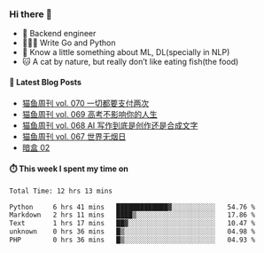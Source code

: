 ### Hi there 👋

- 🔧 Backend engineer
- 👨🏻‍💻 Write Go and Python
- 🔭 Know a little something about ML, DL(specially in NLP)
- 🐱 A cat by nature, but really don’t like eating fish(the food)

#### 📖 Latest Blog Posts
<!-- BLOG-POST-LIST:START -->
- [猫鱼周刊 vol. 070 一切都要支付两次](https://ameow.xyz/archives/weekly-070)
- [猫鱼周刊 vol. 069 高考不影响你的人生](https://ameow.xyz/archives/weekly-069)
- [猫鱼周刊 vol. 068 AI 写作到底是创作还是合成文字](https://ameow.xyz/archives/weekly-068)
- [猫鱼周刊 vol. 067 世界无烟日](https://ameow.xyz/archives/weekly-067)
- [暗盒 02](https://ameow.xyz/archives/film-roll-02)
<!-- BLOG-POST-LIST:END -->

#### ⏱️ This week I spent my time on
<!--START_SECTION:waka-->

```txt
Total Time: 12 hrs 13 mins

Python     6 hrs 41 mins   █████████████▓░░░░░░░░░░░   54.76 %
Markdown   2 hrs 11 mins   ████▒░░░░░░░░░░░░░░░░░░░░   17.86 %
Text       1 hrs 17 mins   ██▓░░░░░░░░░░░░░░░░░░░░░░   10.47 %
unknown    0 hrs 36 mins   █▒░░░░░░░░░░░░░░░░░░░░░░░   04.98 %
PHP        0 hrs 36 mins   █▒░░░░░░░░░░░░░░░░░░░░░░░   04.93 %
```

<!--END_SECTION:waka-->

<!--
**LeslieLeung/LeslieLeung** is a ✨ _special_ ✨ repository because its `README.md` (this file) appears on your GitHub profile.

Here are some ideas to get you started:

- 🔭 I’m currently working on ...
- 🌱 I’m currently learning ...
- 👯 I’m looking to collaborate on ...
- 🤔 I’m looking for help with ...
- 💬 Ask me about ...
- 📫 How to reach me: ...
- 😄 Pronouns: ...
- ⚡ Fun fact: ...
-->
